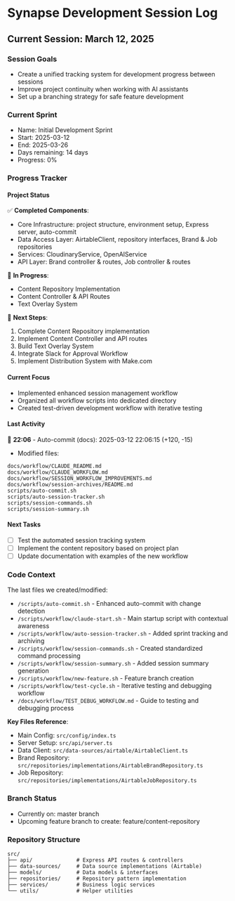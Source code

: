 # Synapse Development Session Log

## Current Session: March 12, 2025

### Session Goals
- Create a unified tracking system for development progress between sessions
- Improve project continuity when working with AI assistants
- Set up a branching strategy for safe feature development

### Current Sprint
- Name: Initial Development Sprint
- Start: 2025-03-12
- End: 2025-03-26
- Days remaining: 14 days
- Progress: 0%

### Progress Tracker

#### Project Status
✅ **Completed Components**:
- Core Infrastructure: project structure, environment setup, Express server, auto-commit
- Data Access Layer: AirtableClient, repository interfaces, Brand & Job repositories
- Services: CloudinaryService, OpenAIService
- API Layer: Brand controller & routes, Job controller & routes

🚧 **In Progress**:
- Content Repository Implementation
- Content Controller & API Routes
- Text Overlay System

📝 **Next Steps**:
1. Complete Content Repository implementation
2. Implement Content Controller and API routes
3. Build Text Overlay System 
4. Integrate Slack for Approval Workflow
5. Implement Distribution System with Make.com

#### Current Focus
- Implemented enhanced session management workflow 
- Organized all workflow scripts into dedicated directory
- Created test-driven development workflow with iterative testing

#### Last Activity
📝 **22:06** - Auto-commit (docs): 2025-03-12 22:06:15 (+120, -15)
- Modified files:
```
docs/workflow/CLAUDE_README.md
docs/workflow/CLAUDE_WORKFLOW.md
docs/workflow/SESSION_WORKFLOW_IMPROVEMENTS.md
docs/workflow/session-archives/README.md
scripts/auto-commit.sh
scripts/auto-session-tracker.sh
scripts/session-commands.sh
scripts/session-summary.sh
```

#### Next Tasks
- [ ] Test the automated session tracking system
- [ ] Implement the content repository based on project plan
- [ ] Update documentation with examples of the new workflow

### Code Context
The last files we created/modified:
- `/scripts/auto-commit.sh` - Enhanced auto-commit with change detection
- `/scripts/workflow/claude-start.sh` - Main startup script with contextual awareness
- `/scripts/workflow/auto-session-tracker.sh` - Added sprint tracking and archiving
- `/scripts/workflow/session-commands.sh` - Created standardized command processing
- `/scripts/workflow/session-summary.sh` - Added session summary generation
- `/scripts/workflow/new-feature.sh` - Feature branch creation
- `/scripts/workflow/test-cycle.sh` - Iterative testing and debugging workflow
- `/docs/workflow/TEST_DEBUG_WORKFLOW.md` - Guide to testing and debugging process

**Key Files Reference**:
- Main Config: `src/config/index.ts`
- Server Setup: `src/api/server.ts`
- Data Client: `src/data-sources/airtable/AirtableClient.ts`
- Brand Repository: `src/repositories/implementations/AirtableBrandRepository.ts`
- Job Repository: `src/repositories/implementations/AirtableJobRepository.ts`

### Branch Status
- Currently on: master branch
- Upcoming feature branch to create: feature/content-repository

### Repository Structure
```
src/
├── api/              # Express API routes & controllers
├── data-sources/     # Data source implementations (Airtable)
├── models/           # Data models & interfaces
├── repositories/     # Repository pattern implementation
├── services/         # Business logic services
└── utils/            # Helper utilities
```